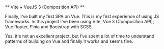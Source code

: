 ** Vite + VueJS 3 (Composition API) **

Finally, I've built my first SPA on Vue. This is my first experience of using JS frameworks.
In this project I've been using Vite, Vue 3 (Composition API), Vue Router, Pinia and Bootstrap with SCSS.

Yes, it's not an excellent project, but I've spent a lot of time to understand patterns of building on Vue and finally it works and seems fine.